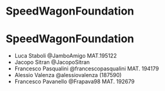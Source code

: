 # SpeedWagonFoundation
# SpeedWagonFoundation
* Luca Staboli      @JamboAmigo  MAT.195122
* Jacopo Sitran    @JacopoSitran
* Francesco Pasqualini @francescopasqualini  MAT. 194179
* Alessio Valenza @alessiovalenza (187590) 
* Francesco Pavanello @Frapava98 MAT. 192679
